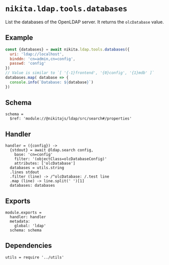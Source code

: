 
# `nikita.ldap.tools.databases`

List the databases of the OpenLDAP server. It returns the `olcDatabase` value.

## Example

```js
const {databases} = await nikita.ldap.tools.databases({
  uri: 'ldap://localhost',
  binddn: 'cn=admin,cn=config',
  passwd: 'config'
})
// Value is similar to `[ '{-1}frontend', '{0}config', '{1}mdb' ]`
databases.map( database => {
  console.info(`Database: ${database}`)
})
```

## Schema

    schema =
      $ref: 'module://@nikitajs/ldap/src/search#/properties'

## Handler

    handler = ({config}) ->
      {stdout} = await @ldap.search config,
        base: 'cn=config'
        filter: '(objectClass=olcDatabaseConfig)'
        attributes: ['olcDatabase']
      databases = utils.string
      .lines stdout
      .filter (line) -> /^olcDatabase: /.test line
      .map (line) -> line.split(' ')[1]
      databases: databases

## Exports

    module.exports =
      handler: handler
      metadata:
        global: 'ldap'
      schema: schema

## Dependencies

    utils = require '../utils'
